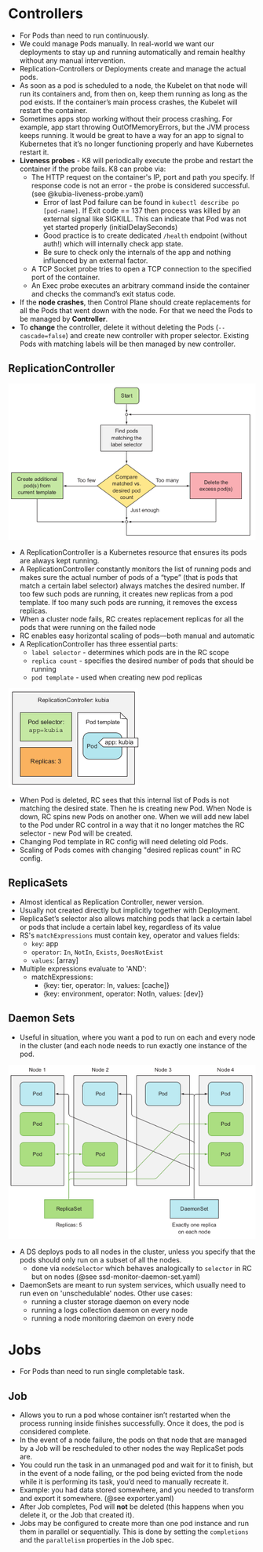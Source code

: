 # Controllers

* For Pods than need to run continuously.
* We could manage Pods manually. In real-world we want our deployments to stay up and running automatically and
  remain healthy without any manual intervention.
* Replication-Controllers or Deployments create and manage the actual pods.
* As soon as a pod is scheduled to a node, the Kubelet on that node 
  will run its containers and, from then on, keep them running as long as the pod exists. If the container’s 
  main process crashes, the Kubelet will restart the container.
* Sometimes apps stop working without their process crashing. For example, app start throwing OutOfMemoryErrors, but the JVM
  process keeps running. It would be great to have a way for an app to signal to
  Kubernetes that it’s no longer functioning properly and have Kubernetes restart it.
* **Liveness probes** - K8 will periodically execute the probe and restart the container if the probe fails. K8 can probe via:
  * The HTTP request on the container's IP, port and path you specify. If response code is not an error - the probe is considered successful. (see @kubia-liveness-probe.yaml)
    * Error of last Pod failure can be found in `kubectl describe po [pod-name]`. If Exit code == 137 then process was killed by an external
      signal like SIGKILL. This can indicate that Pod was not yet started properly (initialDelaySeconds)
    * Good practice is to create dedicated `/health` endpoint (without auth!) which will internally check app state.
    * Be sure to check only the internals of the app and nothing influenced by an external
      factor.
  * A TCP Socket probe tries to open a TCP connection to the specified port of the container.
  * An Exec probe executes an arbitrary command inside the container and checks the command’s exit status code.
* If the **node crashes**, then Control Plane should create replacements for all the Pods that went down with the node.
  For that we need the Pods to be managed by **Controller**.
* To **change** the controller, delete it without deleting the Pods (`--cascade=false`) and create new controller with proper selector. 
  Existing Pods with matching labels will be then managed by new controller.

## ReplicationController
![img.png](../../img/img4.png)
* A ReplicationController is a Kubernetes resource that ensures its pods are always kept running.
* A ReplicationController constantly monitors the list of running pods and makes sure
  the actual number of pods of a “type” (that is pods that match a certain label selector) always matches the desired number. If too few
  such pods are running, it creates new replicas from a pod template. If too many such
  pods are running, it removes the excess replicas.
* When a cluster node fails, RC creates replacement replicas for all the pods that
  were running on the failed node
* RC enables easy horizontal scaling of pods—both manual and automatic
* A ReplicationController has three essential parts: 
  * `label selector` - determines which pods are in the RC scope
  * `replica count` - specifies the desired number of pods that should be running
  * `pod template` - used when creating new pod replicas
  
![img.png](../../img/img5.png)
* When Pod is deleted, RC sees that this internal list of Pods is not matching the desired state.
  Then he is creating new Pod. When Node is down, RC spins new Pods on another one. When we will add new
  label to the Pod under RC control in a way that it no longer matches the RC selector - new Pod will be created.
* Changing Pod template in RC config will need deleting old Pods. 
* Scaling of Pods comes with changing "desired replicas count" in RC config.

## ReplicaSets
* Almost identical as Replication Controller, newer version.
* Usually not created directly but implicitly together with Deployment.
* ReplicaSet’s selector also allows matching pods that lack a certain label or pods that include a certain label key, regardless of its value
* RS's `matchExpressions` must contain key, operator and values fields: 
  * `key`: app
  * `operator`: `In`, `NotIn`, `Exists`, `DoesNotExist`
  * `values`: [array]
* Multiple expressions evaluate to 'AND':
  * matchExpressions:
    - {key: tier, operator: In, values: [cache]}
    - {key: environment, operator: NotIn, values: [dev]}

## Daemon Sets
* Useful in situation, where you want a pod to run on each and every node in the cluster (and each node needs to run
  exactly one instance of the pod.
  
![img.png](../../img/img6.png)
* A DS deploys pods to all nodes in the cluster, unless you specify that the pods should only run on a subset of all the nodes.
  * done via `nodeSelector` which behaves analogically to `selector` in RC but on nodes (@see ssd-monitor-daemon-set.yaml)
* DaemonSets are meant to run system services, which usually need to run even on 'unschedulable' nodes. Other use cases:
  * running a cluster storage daemon on every node
  * running a logs collection daemon on every node
  * running a node monitoring daemon on every node

# Jobs

* For Pods than need to run single completable task.

## Job
* Allows you to run a pod whose container isn’t restarted when the process running inside finishes successfully. Once it
  does, the pod is considered complete.
* In the event of a node failure, the pods on that node that are managed by a Job will
  be rescheduled to other nodes the way ReplicaSet pods are.
* You could run the task in an unmanaged pod and wait for it to finish, but in the event of a node failing, or the pod being evicted from the node while it is
  performing its task, you’d need to manually recreate it.
* Example: you had data stored somewhere, and you needed to transform and export it somewhere. (@see exporter.yaml)
* After Job completes, Pod will **not** be deleted (this happens when you delete it, or the Job that created it).
* Jobs may be configured to create more than one pod instance and run them in parallel or sequentially. 
  This is done by setting the `completions` and the `parallelism` properties in the Job spec.



